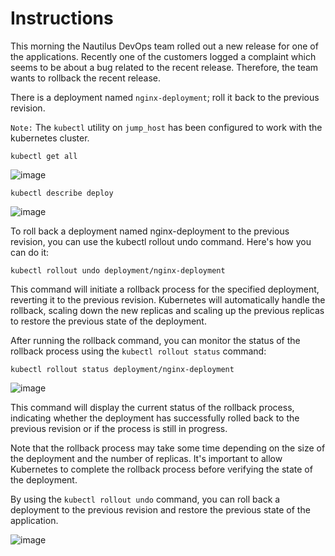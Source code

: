 # Instructions

This morning the Nautilus DevOps team rolled out a new release for one of the applications. Recently one of the customers logged a complaint which seems to be about a bug related to the recent release. Therefore, the team wants to rollback the recent release.

There is a deployment named `nginx-deployment`; roll it back to the previous revision.

`Note:` The `kubectl` utility on `jump_host` has been configured to work with the kubernetes cluster.

`kubectl get all`

![image](https://github.com/janaom/KodeKloud-Engineer-2.0/assets/83917694/6e6db143-ac70-4ea3-8827-0b3e9c3d187e)


`kubectl describe deploy`

![image](https://github.com/janaom/KodeKloud-Engineer-2.0/assets/83917694/bfccc818-fbf5-45e8-9f3e-36d41c81a70d)


To roll back a deployment named nginx-deployment to the previous revision, you can use the kubectl rollout undo command. Here's how you can do it:

`kubectl rollout undo deployment/nginx-deployment`

This command will initiate a rollback process for the specified deployment, reverting it to the previous revision. Kubernetes will automatically handle the rollback, scaling down the new replicas and scaling up the previous replicas to restore the previous state of the deployment.

After running the rollback command, you can monitor the status of the rollback process using the `kubectl rollout status` command:

`kubectl rollout status deployment/nginx-deployment`

![image](https://github.com/janaom/KodeKloud-Engineer-2.0/assets/83917694/f66bc6d2-3a38-459e-8a6c-f0867d94d472)

This command will display the current status of the rollback process, indicating whether the deployment has successfully rolled back to the previous revision or if the process is still in progress.

Note that the rollback process may take some time depending on the size of the deployment and the number of replicas. It's important to allow Kubernetes to complete the rollback process before verifying the state of the deployment.

By using the `kubectl rollout undo` command, you can roll back a deployment to the previous revision and restore the previous state of the application.

![image](https://github.com/janaom/KodeKloud-Engineer-2.0/assets/83917694/f310d238-0781-4d96-b9d0-1b2f39213be6)

